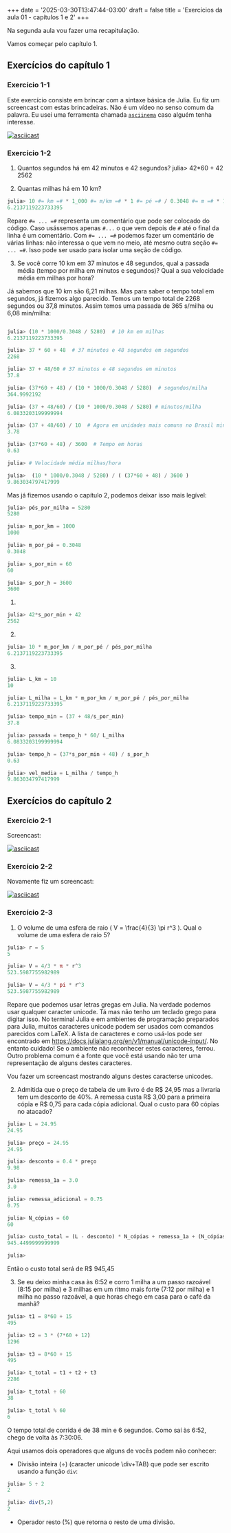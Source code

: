 +++
date = '2025-03-30T13:47:44-03:00'
draft = false
title = 'Exercícios da aula 01 - capítulos 1 e 2'
+++

Na segunda aula vou fazer uma recapitulação.


Vamos começar pelo capítulo 1.

## Exercícios do capítulo 1
### Exercício 1-1

Este exercício consiste em brincar com a sintaxe básica de Julia. Eu fiz um screencast com estas brincadeiras. Não é um vídeo no senso comum da palavra. Eu usei uma ferramenta chamada [`asciinema`](https://asciinema.org) caso alguém tenha interesse.

[![asciicast](https://asciinema.org/a/710683.svg)](https://asciinema.org/a/710683)




### Exercício 1-2

1. Quantos segundos há em 42 minutos e 42 segundos?
julia> 42*60 + 42
2562


2. Quantas milhas há em 10 km?
```julia
julia> 10 #= km =# * 1_000 #= m/km =# * 1 #= pé =# / 0.3048 #= m =# * 1 #= milha =# / 5280 #= pés =#
6.2137119223733395
```
Repare `#= ... =#` representa um comentário que pode ser colocado do código. Caso usássemos apenas `#...` o que vem depois de `#` até o final da linha é um comentário. Com `#= ... =#` podemos fazer um comentário de várias linhas: não interessa o que vem no meio, até mesmo outra seção `#= ... =#`. Isso pode ser usado para isolar uma seção de código.

3. Se você corre 10 km em 37 minutos e 48 segundos, qual a passada média (tempo por milha em minutos e segundos)? Qual a sua velocidade média em milhas por hora?

Já sabemos que 10 km são 6,21 milhas. Mas para saber o tempo total em segundos, já fizemos algo parecido. Temos um tempo total de 2268 segundos ou 37,8 minutos. Assim temos uma passada de 365 s/milha ou 6,08 min/milha:

```julia

julia> (10 * 1000/0.3048 / 5280)  # 10 km em milhas
6.2137119223733395

julia> 37 * 60 + 48  # 37 minutos e 48 segundos em segundos
2268

julia> 37 + 48/60 # 37 minutos e 48 segundos em minutos
37.8

julia> (37*60 + 48) / (10 * 1000/0.3048 / 5280)  # segundos/milha
364.9992192

julia> (37 + 48/60) / (10 * 1000/0.3048 / 5280) # minutos/milha
6.0833203199999994

julia> (37 + 48/60) / 10  # Agora em unidades mais comuns no Brasil minutos/km
3.78

julia> (37*60 + 48) / 3600  # Tempo em horas
0.63

julia> # Velocidade média milhas/hora

julia>  (10 * 1000/0.3048 / 5280) / ( (37*60 + 48) / 3600 )  
9.863034797417999

```

Mas já fizemos usando o capítulo 2, podemos deixar isso mais legível:

```julia
julia> pés_por_milha = 5280
5280

julia> m_por_km = 1000
1000

julia> m_por_pé = 0.3048
0.3048

julia> s_por_min = 60
60

julia> s_por_h = 3600
3600
```

1. 
```julia
julia> 42*s_por_min + 42
2562
```

2. 
```julia
julia> 10 * m_por_km / m_por_pé / pés_por_milha
6.2137119223733395
```

3. 
```julia
julia> L_km = 10
10

julia> L_milha = L_km * m_por_km / m_por_pé / pés_por_milha
6.2137119223733395

julia> tempo_min = (37 + 48/s_por_min)
37.8

julia> passada = tempo_h * 60/ L_milha
6.0833203199999994

julia> tempo_h = (37*s_por_min + 48) / s_por_h
0.63

julia> vel_media = L_milha / tempo_h
9.863034797417999

```


## Exercícios do capítulo 2

### Exercício 2-1
Screencast:

[![asciicast](https://asciinema.org/a/710696.svg)](https://asciinema.org/a/710696)

### Exercício 2-2

Novamente fiz um screencast: 

[![asciicast](https://asciinema.org/a/710695.svg)](https://asciinema.org/a/710695)

### Exercício 2-3

1. O volume de uma esfera de raio \( V = \frac{4}{3} \pi r^3 \). Qual o volume de uma esfera de raio 5?

```julia
julia> r = 5
5

julia> V = 4/3 * π * r^3
523.5987755982989

julia> V = 4/3 * pi * r^3
523.5987755982989
```

Repare que podemos usar letras gregas em Julia. Na verdade podemos usar qualquer caracter unicode. Tá mas não tenho um teclado grego para digitar isso. No terminal Julia e em ambientes de programação preparados para Julia, muitos caracteres unicode podem ser usados com comandos parecidos com LaTeX. A lista de caracteres e como usá-los pode ser encontrado em <https://docs.julialang.org/en/v1/manual/unicode-input/>. No entanto cuidado! Se o ambiente não reconhecer estes caracteres, ferrou. Outro problema comum é a fonte que você está usando não ter uma representação de alguns destes caracteres. 

Vou fazer um screencast mostrando alguns destes caracterse unicodes.

2. Admitida que o preço de tabela de um livro é de R$ 24,95 mas a livraria tem um desconto de 40%. A remessa custa R$ 3,00 para a primeira cópia e R$ 0,75 para cada cópia adicional. Qual o custo para 60 cópias no atacado?

```julia
julia> L = 24.95
24.95

julia> preço = 24.95
24.95

julia> desconto = 0.4 * preço
9.98

julia> remessa_1a = 3.0
3.0

julia> remessa_adicional = 0.75
0.75

julia> N_cópias = 60
60

julia> custo_total = (L - desconto) * N_cópias + remessa_1a + (N_cópias-1)*remessa_adicional
945.4499999999999

julia> 

```


Então o custo total será de R$ 945,45

3. Se eu deixo minha casa às 6:52 e corro 1 milha a um passo razoável (8:15 por milha) e 3 milhas em um ritmo mais forte (7:12 por milha) e 1 milha no passo razoável, a que horas chego em casa para o café da manhã?

```julia
julia> t1 = 8*60 + 15
495

julia> t2 = 3 * (7*60 + 12)
1296

julia> t3 = 8*60 + 15
495

julia> t_total = t1 + t2 + t3
2286

julia> t_total ÷ 60
38

julia> t_total % 60
6

```

O tempo total de corrida é de 38 min e 6 segundos. Como saí às 6:52, chego de volta às 7:30:06.

Aqui usamos dois operadores que alguns de vocês podem não conhecer: 

 * Divisão inteira (÷) (caracter unicode \div+TAB) que pode ser escrito usando a função `div`:
 ```julia
 julia> 5 ÷ 2
2

julia> div(5,2)
2
```
* Operador resto (%) que retorna o resto de uma divisão.



